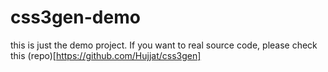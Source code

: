 ﻿# css3gen-demo
this is just the demo project. If you want to real source code, please check this (repo)[https://github.com/Hujjat/css3gen]
